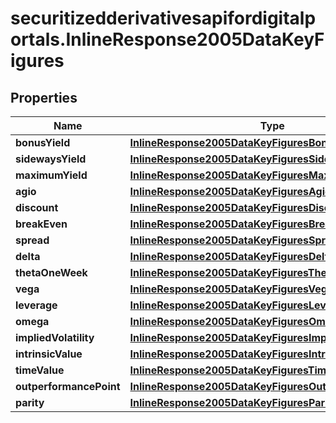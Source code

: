 # securitizedderivativesapifordigitalportals.InlineResponse2005DataKeyFigures

## Properties

Name | Type | Description | Notes
------------ | ------------- | ------------- | -------------
**bonusYield** | [**InlineResponse2005DataKeyFiguresBonusYield**](InlineResponse2005DataKeyFiguresBonusYield.md) |  | [optional] 
**sidewaysYield** | [**InlineResponse2005DataKeyFiguresSidewaysYield**](InlineResponse2005DataKeyFiguresSidewaysYield.md) |  | [optional] 
**maximumYield** | [**InlineResponse2005DataKeyFiguresMaximumYield**](InlineResponse2005DataKeyFiguresMaximumYield.md) |  | [optional] 
**agio** | [**InlineResponse2005DataKeyFiguresAgio**](InlineResponse2005DataKeyFiguresAgio.md) |  | [optional] 
**discount** | [**InlineResponse2005DataKeyFiguresDiscount**](InlineResponse2005DataKeyFiguresDiscount.md) |  | [optional] 
**breakEven** | [**InlineResponse2005DataKeyFiguresBreakEven**](InlineResponse2005DataKeyFiguresBreakEven.md) |  | [optional] 
**spread** | [**InlineResponse2005DataKeyFiguresSpread**](InlineResponse2005DataKeyFiguresSpread.md) |  | [optional] 
**delta** | [**InlineResponse2005DataKeyFiguresDelta**](InlineResponse2005DataKeyFiguresDelta.md) |  | [optional] 
**thetaOneWeek** | [**InlineResponse2005DataKeyFiguresThetaOneWeek**](InlineResponse2005DataKeyFiguresThetaOneWeek.md) |  | [optional] 
**vega** | [**InlineResponse2005DataKeyFiguresVega**](InlineResponse2005DataKeyFiguresVega.md) |  | [optional] 
**leverage** | [**InlineResponse2005DataKeyFiguresLeverage**](InlineResponse2005DataKeyFiguresLeverage.md) |  | [optional] 
**omega** | [**InlineResponse2005DataKeyFiguresOmega**](InlineResponse2005DataKeyFiguresOmega.md) |  | [optional] 
**impliedVolatility** | [**InlineResponse2005DataKeyFiguresImpliedVolatility**](InlineResponse2005DataKeyFiguresImpliedVolatility.md) |  | [optional] 
**intrinsicValue** | [**InlineResponse2005DataKeyFiguresIntrinsicValue**](InlineResponse2005DataKeyFiguresIntrinsicValue.md) |  | [optional] 
**timeValue** | [**InlineResponse2005DataKeyFiguresTimeValue**](InlineResponse2005DataKeyFiguresTimeValue.md) |  | [optional] 
**outperformancePoint** | [**InlineResponse2005DataKeyFiguresOutperformancePoint**](InlineResponse2005DataKeyFiguresOutperformancePoint.md) |  | [optional] 
**parity** | [**InlineResponse2005DataKeyFiguresParity**](InlineResponse2005DataKeyFiguresParity.md) |  | [optional] 


